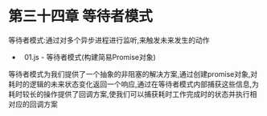 # 第三十四章 等待者模式

等待者模式:通过对多个异步进程进行监听,来触发未来发生的动作

*   01.js - 等待者模式(构建简易Promise对象)

等待者模式为我们提供了一个抽象的非阻塞的解决方案,通过创建promise对象,对耗时的逻辑的未来状态变化返回一个响应,通过在等待者模式内部捕获这些信息,为耗时较长的操作提供了回调方案,使我们可以捕获耗时工作完成时的状态并执行相对应的回调方案
